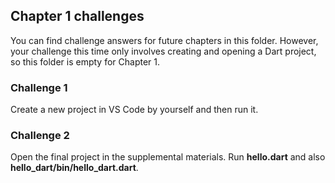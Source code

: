 ## Chapter 1 challenges

You can find challenge answers for future chapters in this folder. However, your challenge this time only involves creating and opening a Dart project, so this folder is empty for Chapter 1.

### Challenge 1

Create a new project in VS Code by yourself and then run it.

### Challenge 2

Open the final project in the supplemental materials. Run **hello.dart** and also **hello_dart/bin/hello_dart.dart**.